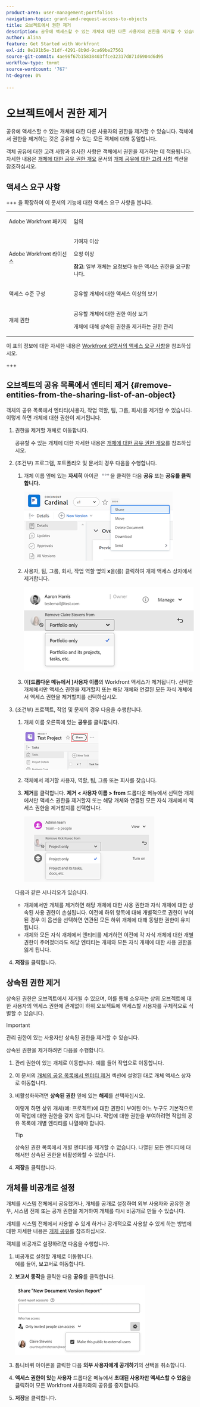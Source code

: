 ```yaml
---
product-area: user-management;portfolios
navigation-topic: grant-and-request-access-to-objects
title: 오브젝트에서 권한 제거
description: 공유에 액세스할 수 있는 개체에 대한 다른 사용자의 권한을 제거할 수 있습니다. 객체에서 권한을 제거하는 것은 공유할 수 있는 모든 객체에 대해 동일합니다.
author: Alina
feature: Get Started with Workfront
exl-id: 8e191b5e-31df-4291-8b9d-9ca69be27561
source-git-commit: 4ae96f67b15838403ffce32317d871d6904d6d95
workflow-type: tm+mt
source-wordcount: '767'
ht-degree: 0%

---
```


# 오브젝트에서 권한 제거

<!--Audited: 01/2024-->

공유에 액세스할 수 있는 개체에 대한 다른 사용자의 권한을 제거할 수 있습니다. 객체에서 권한을 제거하는 것은 공유할 수 있는 모든 객체에 대해 동일합니다.

객체 공유에 대한 고려 사항과 유사한 사항은 객체에서 권한을 제거하는 데 적용됩니다. 자세한 내용은 [개체에 대한 공유 권한 개요](../../workfront-basics/grant-and-request-access-to-objects/sharing-permissions-on-objects-overview.md#consider) 문서의 [개체 공유에 대한 고려 사항](../../workfront-basics/grant-and-request-access-to-objects/sharing-permissions-on-objects-overview.md) 섹션을 참조하십시오.

## 액세스 요구 사항

+++ 을 확장하여 이 문서의 기능에 대한 액세스 요구 사항을 봅니다. 

<table style="table-layout:auto"> 
 <col> 
 <col> 
 <tbody> 
  <tr> 
   <td role="rowheader">Adobe Workfront 패키지</td> 
   <td> <p>임의 </p> </td> 
  </tr> 
  <tr> 
   <td role="rowheader">Adobe Workfront 라이선스</td> 
   <td> <p>기여자 이상</p> 
   <p>요청 이상</p>
   <p><strong>참고</strong>: 일부 개체는 요청보다 높은 액세스 권한을 요구합니다.</p>
   </td> 
  </tr> 
  <tr> 
   <td role="rowheader">액세스 수준 구성</td> 
   <td> <p>공유할 개체에 대한 액세스 이상의 보기</p> </td> 
  </tr> 
  <tr> 
   <td role="rowheader">개체 권한</td> 
   <td> <p>공유할 개체에 대한 권한 이상 보기</p> <p>개체에 대해 상속된 권한을 제거하는 권한 관리</p>  </td> 
  </tr>
 </tbody> 
</table>

이 표의 정보에 대한 자세한 내용은 [Workfront 설명서의 액세스 요구 사항](/help/quicksilver/administration-and-setup/add-users/access-levels-and-object-permissions/access-level-requirements-in-documentation.md)을 참조하십시오.

+++

## 오브젝트의 공유 목록에서 엔티티 제거 {#remove-entities-from-the-sharing-list-of-an-object}

객체의 공유 목록에서 엔티티(사용자, 작업 역할, 팀, 그룹, 회사)를 제거할 수 있습니다. 이렇게 하면 개체에 대한 권한이 제거됩니다.

1. 권한을 제거할 개체로 이동합니다.

   공유할 수 있는 개체에 대한 자세한 내용은 [개체에 대한 공유 권한 개요](../../workfront-basics/grant-and-request-access-to-objects/sharing-permissions-on-objects-overview.md)를 참조하십시오.

1. (조건부) 프로그램, 포트폴리오 및 문서의 경우 다음을 수행합니다.

   1. 개체 이름 옆에 있는 **자세히** 아이콘 ![자세히 아이콘](assets/more-icon.png)을 클릭한 다음 **공유** 또는 **공유를 클릭합니다.**

      ![공유](assets/share-a-document-350x160.png)

   1. 사용자, 팀, 그룹, 회사, 작업 역할 옆의 **x**&#x200B;을(를) 클릭하여 개체 액세스 상자에서 제거합니다.

      ![권한 제거](assets/remove-permissions-on-portfolio.png)

   1. 이&#x200B;**[드롭다운 메뉴에서 ]사용자 이름**&#x200B;의 Workfront 액세스가 제거됩니다. 선택한 개체에서만 액세스 권한을 제거할지 또는 해당 개체와 연결된 모든 자식 개체에서 액세스 권한을 제거할지를 선택하십시오.

1. (조건부) 프로젝트, 작업 및 문제의 경우 다음을 수행합니다.

   1. 개체 이름 오른쪽에 있는 **공유**&#x200B;를 클릭합니다.

      ![공유](assets/new-share-button.png)
   1. 객체에서 제거할 사용자, 역할, 팀, 그룹 또는 회사를 찾습니다.
   1. **제거**를 클릭합니다.
**제거 &lt; 사용자 이름 > from** 드롭다운 메뉴에서 선택한 개체에서만 액세스 권한을 제거할지 또는 해당 개체와 연결된 모든 자식 개체에서 액세스 권한을 제거할지를 선택합니다.

      ![제거](assets/remove-permissions-on-project-nwe-350x479.png)

   다음과 같은 시나리오가 있습니다.

   * 개체에서만 개체를 제거하면 해당 개체에 대한 사용 권한과 자식 개체에 대한 상속된 사용 권한이 손실됩니다. 이전에 하위 항목에 대해 개별적으로 권한이 부여된 경우 이 옵션을 선택하면 연관된 모든 하위 개체에 대해 동일한 권한이 유지됩니다.
   * 개체와 모든 자식 개체에서 엔티티를 제거하면 이전에 각 자식 개체에 대한 개별 권한이 주어졌더라도 해당 엔티티는 개체와 모든 자식 개체에 대한 사용 권한을 잃게 됩니다.

1. **저장**&#x200B;을 클릭합니다.

<!--
## Remove permissions from several objects in bulk

You can remove entities (users, job roles, teams, groups, companies) from several objects at a time when you bulk select them in a list.

>[!NOTE]
>
>You cannot view what access entities have for all the objects selected when you select them in bulk. You must know which entity you want to remove from the sharing of the objects selected before removing their permissions.

1. Go to the list of objects that you want to share.

   For information about which objects can be shared, see [Overview of sharing permissions on objects](../../workfront-basics/grant-and-request-access-to-objects/sharing-permissions-on-objects-overview.md).

1. Select several objects in the list, then click the **Share** icon ![share icon](assets/share-icon.png)at the top of the list. 
1. Type the name of the user, role, team, group, or company for which you want to remove the access in the **Edit `<Object Name>` access to** field. 
1. From the access drop-down menu, select **No Access**.

   ![remove in bulk](assets/no-access-option-removing-permissions-bulk-tasks-nwe-350x166.png)

1. In the `<User Name>`'s Workfront access will be removed from this drop-down menu, select whether you want their access to be removed just from the objects that you have selected, or from all other children objects associated with it.  
   The following scenarios exist:

   * If you remove the entity only from the object, that entity loses their permissions on the object, and their inherited permissions to the children objects. If they were previously granted permissions to the children items individually, they retain the same permissions on all children objects associated with it when you select this option.&nbsp;
   * If you remove the entity from the object and all the children objects, that entity loses their permissions to the object as well as all children objects, even when they were previously given individual permission on each child object.

   **Example:** Select whether to remove permissions to just the tasks you selected in a list, or to the issues and documents attached to the tasks as well.

   ![access](assets/remove-permissions-bulk-drop-down-for-attached-objects-nwe-350x96.png)

1. (Optional) To change permissions in bulk for several objects, select another level of sharing for the selected entity.

   For example, if they have Manage permissions, select Contribute or View instead. 

1. Click **Save**.

-->

## 상속된 권한 제거

상속된 권한은 오브젝트에서 제거될 수 있으며, 이를 통해 소유자는 상위 오브젝트에 대한 사용자의 액세스 권한에 관계없이 하위 오브젝트에 액세스할 사용자를 구체적으로 식별할 수 있습니다.

>[!IMPORTANT]
>
>관리 권한이 있는 사용자만 상속된 권한을 제거할 수 있습니다.

상속된 권한을 제거하려면 다음을 수행합니다.

1. 관리 권한이 있는 개체로 이동합니다. 예를 들어 작업으로 이동합니다.
1. 이 문서의 [개체의 공유 목록에서 엔터티 제거](#remove-entities-from-the-sharing-list-of-an-object) 섹션에 설명된 대로 개체 액세스 상자로 이동합니다.
1. 비활성화하려면 **상속된 권한** 옆에 있는 **해제**&#x200B;를 선택하십시오.

   이렇게 하면 상위 개체(예: 프로젝트)에 대한 권한이 부여된 어느 누구도 기본적으로 이 작업에 대한 권한을 갖지 않게 됩니다. 작업에 대한 권한을 부여하려면 작업의 공유 목록에 개별 엔티티를 나열해야 합니다.

   >[!TIP]
   >
   >상속된 권한 목록에서 개별 엔티티를 제거할 수 없습니다. 나열된 모든 엔티티에 대해서만 상속된 권한을 비활성화할 수 있습니다.

1. **저장**&#x200B;을 클릭합니다. 

## 개체를 비공개로 설정

개체를 시스템 전체에서 공유했거나, 개체를 공개로 설정하여 외부 사용자와 공유한 경우, 시스템 전체 또는 공개 권한을 제거하여 개체를 다시 비공개로 만들 수 있습니다. 

개체를 시스템 전체에서 사용할 수 있게 하거나 공개적으로 사용할 수 있게 하는 방법에 대한 자세한 내용은 [개체 공유](../../workfront-basics/grant-and-request-access-to-objects/share-an-object.md)를 참조하십시오.

객체를 비공개로 설정하려면 다음을 수행합니다.

1. 비공개로 설정할 개체로 이동합니다.\
   예를 들어, 보고서로 이동합니다.
1. **보고서 동작**&#x200B;을 클릭한 다음 **공유**&#x200B;를 클릭합니다.

   ![비공개로 설정](assets/report-permissions-make-private-nwe-350x477.png)

1. 톱니바퀴 아이콘을 클릭한 다음 **외부 사용자에게 공개하기**&#x200B;의 선택을 취소합니다.
1. **액세스 권한이 있는 사용자** 드롭다운 메뉴에서 **초대된 사용자만 액세스할 수 있음**&#x200B;을 클릭하여 모든 Workfront 사용자와의 공유를 중지합니다.
1. **저장**&#x200B;을 클릭합니다.
